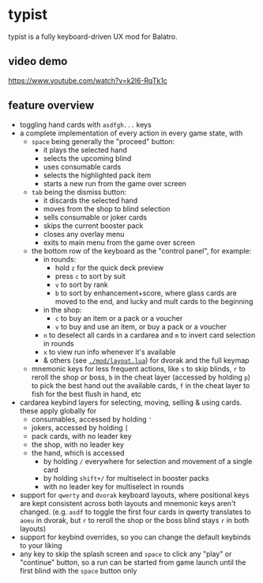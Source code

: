 # typist

typist is a fully keyboard-driven UX mod for Balatro.

## video demo

<https://www.youtube.com/watch?v=k2l6-RqTk1c>

## feature overview

- toggling hand cards with `asdfgh...` keys
- a complete implementation of every action in every game state, with
  - `space` being generally the "proceed" button:
    - it plays the selected hand
    - selects the upcoming blind
    - uses consumable cards
    - selects the highlighted pack item
    - starts a new run from the game over screen
  - `tab` being the dismiss button:
    - it discards the selected hand
    - moves from the shop to blind selection
    - sells consumable or joker cards
    - skips the current booster pack
    - closes any overlay menu
    - exits to main menu from the game over screen
  - the bottom row of the keyboard as the "control panel", for example:
    - in rounds:
      - hold `z` for the quick deck preview
      - press `c` to sort by suit
      - `v` to sort by rank
      - `b` to sort by enhancement+score, where glass cards are moved to the end, and lucky and mult cards to the beginning
    - in the shop:
      - `c` to buy an item or a pack or a voucher
      - `v` to buy and use an item, or buy a pack or a voucher
    - `n` to deselect all cards in a cardarea and `m` to invert card selection in rounds
    - `x` to view run info whenever it's available
    - & others (see [`./mod/layout.lua`](https://github.com/janw4ld/balatro-typist-mod/blob/main/mod/layout.lua)) for dvorak and the full keymap
  - mnemonic keys for less frequent actions, like `s` to skip blinds, `r` to reroll the shop or boss, `b` in the cheat layer (accessed by holding `p`) to pick the best hand out the available cards, `f` in the cheat layer to fish for the best flush in hand, etc
- cardarea keybind layers for selecting, moving, selling & using cards. these apply globally for
  - consumables, accessed by holding `'`
  - jokers, accessed by holding `[`
  - pack cards, with no leader key
  - the shop, with no leader key
  - the hand, which is accessed
    - by holding `/` everywhere for selection and movement of a single card
    - by holding `shift+/` for multiselect in booster packs
    - with no leader key for multiselect in rounds
- support for `qwerty` and `dvorak` keyboard layouts, where positional keys are kept consistent across both layouts and mnemonic keys aren't changed. (e.g. `asdf` to toggle the first four cards in qwerty translates to `aoeu` in dvorak, but `r` to reroll the shop or the boss blind stays `r` in both layouts)
- support for keybind overrides, so you can change the default keybinds to your liking
- any key to skip the splash screen and `space` to click any "play" or "continue" button, so a run can be started from game launch until the first blind with the `space` button only
